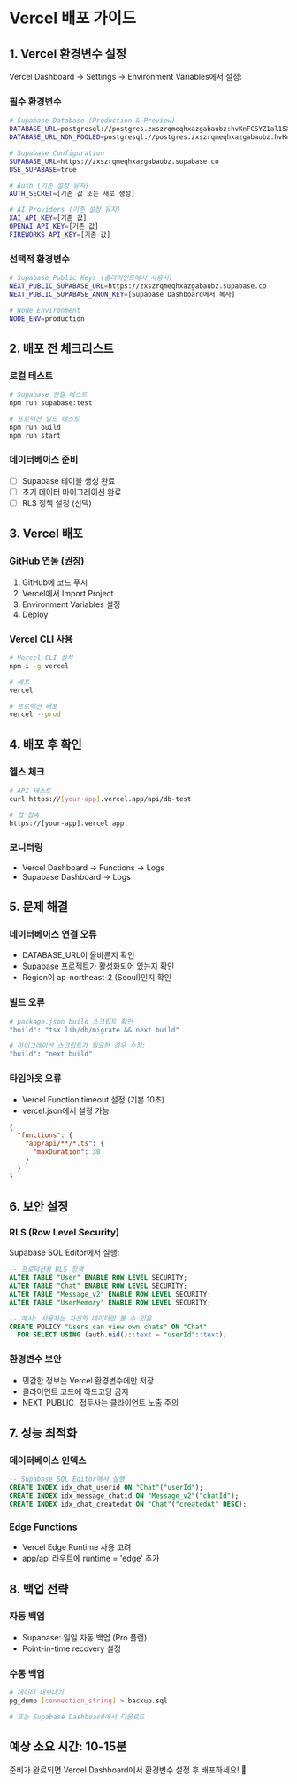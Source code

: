 # Vercel 배포 가이드

## 1. Vercel 환경변수 설정

Vercel Dashboard → Settings → Environment Variables에서 설정:

### 필수 환경변수
```bash
# Supabase Database (Production & Preview)
DATABASE_URL=postgresql://postgres.zxszrqmeqhxazgabaubz:hvKnFCSYZ1al15X6@aws-1-ap-northeast-2.pooler.supabase.com:6543/postgres?pgbouncer=true
DATABASE_URL_NON_POOLED=postgresql://postgres.zxszrqmeqhxazgabaubz:hvKnFCSYZ1al15X6@aws-1-ap-northeast-2.pooler.supabase.com:5432/postgres

# Supabase Configuration
SUPABASE_URL=https://zxszrqmeqhxazgabaubz.supabase.co
USE_SUPABASE=true

# Auth (기존 설정 유지)
AUTH_SECRET=[기존 값 또는 새로 생성]

# AI Providers (기존 설정 유지)
XAI_API_KEY=[기존 값]
OPENAI_API_KEY=[기존 값]
FIREWORKS_API_KEY=[기존 값]
```

### 선택적 환경변수
```bash
# Supabase Public Keys (클라이언트에서 사용시)
NEXT_PUBLIC_SUPABASE_URL=https://zxszrqmeqhxazgabaubz.supabase.co
NEXT_PUBLIC_SUPABASE_ANON_KEY=[Supabase Dashboard에서 복사]

# Node Environment
NODE_ENV=production
```

## 2. 배포 전 체크리스트

### 로컬 테스트
```bash
# Supabase 연결 테스트
npm run supabase:test

# 프로덕션 빌드 테스트
npm run build
npm run start
```

### 데이터베이스 준비
- [ ] Supabase 테이블 생성 완료
- [ ] 초기 데이터 마이그레이션 완료
- [ ] RLS 정책 설정 (선택)

## 3. Vercel 배포

### GitHub 연동 (권장)
1. GitHub에 코드 푸시
2. Vercel에서 Import Project
3. Environment Variables 설정
4. Deploy

### Vercel CLI 사용
```bash
# Vercel CLI 설치
npm i -g vercel

# 배포
vercel

# 프로덕션 배포
vercel --prod
```

## 4. 배포 후 확인

### 헬스 체크
```bash
# API 테스트
curl https://[your-app].vercel.app/api/db-test

# 앱 접속
https://[your-app].vercel.app
```

### 모니터링
- Vercel Dashboard → Functions → Logs
- Supabase Dashboard → Logs

## 5. 문제 해결

### 데이터베이스 연결 오류
- DATABASE_URL이 올바른지 확인
- Supabase 프로젝트가 활성화되어 있는지 확인
- Region이 ap-northeast-2 (Seoul)인지 확인

### 빌드 오류
```bash
# package.json build 스크립트 확인
"build": "tsx lib/db/migrate && next build"

# 마이그레이션 스크립트가 필요한 경우 수정:
"build": "next build"
```

### 타임아웃 오류
- Vercel Function timeout 설정 (기본 10초)
- vercel.json에서 설정 가능:
```json
{
  "functions": {
    "app/api/**/*.ts": {
      "maxDuration": 30
    }
  }
}
```

## 6. 보안 설정

### RLS (Row Level Security)
Supabase SQL Editor에서 실행:
```sql
-- 프로덕션용 RLS 정책
ALTER TABLE "User" ENABLE ROW LEVEL SECURITY;
ALTER TABLE "Chat" ENABLE ROW LEVEL SECURITY;
ALTER TABLE "Message_v2" ENABLE ROW LEVEL SECURITY;
ALTER TABLE "UserMemory" ENABLE ROW LEVEL SECURITY;

-- 예시: 사용자는 자신의 데이터만 볼 수 있음
CREATE POLICY "Users can view own chats" ON "Chat"
  FOR SELECT USING (auth.uid()::text = "userId"::text);
```

### 환경변수 보안
- 민감한 정보는 Vercel 환경변수에만 저장
- 클라이언트 코드에 하드코딩 금지
- NEXT_PUBLIC_ 접두사는 클라이언트 노출 주의

## 7. 성능 최적화

### 데이터베이스 인덱스
```sql
-- Supabase SQL Editor에서 실행
CREATE INDEX idx_chat_userid ON "Chat"("userId");
CREATE INDEX idx_message_chatid ON "Message_v2"("chatId");
CREATE INDEX idx_chat_createdat ON "Chat"("createdAt" DESC);
```

### Edge Functions
- Vercel Edge Runtime 사용 고려
- app/api 라우트에 runtime = 'edge' 추가

## 8. 백업 전략

### 자동 백업
- Supabase: 일일 자동 백업 (Pro 플랜)
- Point-in-time recovery 설정

### 수동 백업
```bash
# 데이터 내보내기
pg_dump [connection_string] > backup.sql

# 또는 Supabase Dashboard에서 다운로드
```

## 예상 소요 시간: 10-15분

준비가 완료되면 Vercel Dashboard에서 환경변수 설정 후 배포하세요! 🚀